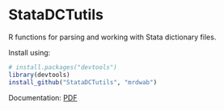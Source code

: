StataDCTutils
=============

R functions for parsing and working with Stata dictionary files.

Install using:

```r
# install.packages("devtools")
library(devtools)
install_github("StataDCTutils", "mrdwab")
```

Documentation: [PDF](https://github.com/mrdwab/StataDCTutils/blob/master/StataDCTutils.pdf?raw=true)